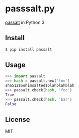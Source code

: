 # passsalt.py

[passalt](https://github.com/anqurvanillapy/passalt) in Python 3.

## Install

```bash
$ pip install passalt
```

## Usage

```py
>>> import passalt
>>> hash = passalt.new('foo')
sha512$oohimsalted$blahblahblah
>>> passalt.check(hash, 'foo')
True
>>> passalt.check(hash, 'bar')
False
```

## License

MIT
